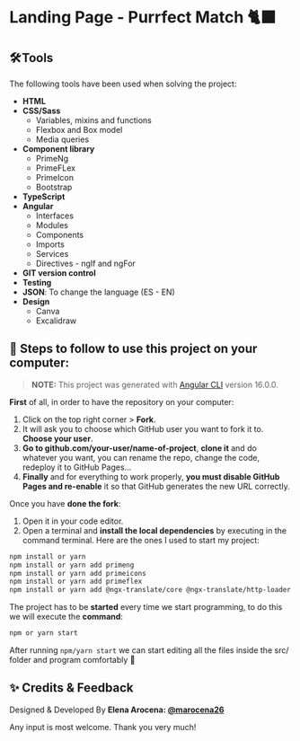 # Landing Page - Purrfect Match 🐈‍⬛​

## 🛠️ Tools

The following tools have been used when solving the project:

- **HTML**
- **CSS/Sass**
  - Variables, mixins and functions
  - Flexbox and Box model
  - Media queries
- **Component library**
  - PrimeNg
  - PrimeFLex
  - PrimeIcon
  - Bootstrap
- **TypeScript**
- **Angular**
  - Interfaces
  - Modules
  - Components
  - Imports
  - Services
  - Directives - ngIf and ngFor
- **GIT version control**
- **Testing**
- **JSON**: To change the language (ES - EN)
- **Design**
  - Canva
  - Excalidraw

## 💾 Steps to follow to use this project on your computer:

> **NOTE:** This project was generated with [Angular CLI](https://github.com/angular/angular-cli) version 16.0.0.

**First** of all, in order to have the repository on your computer:

1. Click on the top right corner > **Fork**.
2. It will ask you to choose which GitHub user you want to fork it to. **Choose your user**.
3. **Go to github.com/your-user/name-of-project**, **clone it** and do whatever you want, you can rename the repo, change the code, redeploy it to GitHub Pages...
4. **Finally** and for everything to work properly, **you must disable GitHub Pages and re-enable** it so that GitHub generates the new URL correctly.

Once you have **done the fork**:

1. Open it in your code editor.
2. Open a terminal and **install the local dependencies** by executing in the command terminal. Here are the ones I used to start my project:

```bash
npm install or yarn
npm install or yarn add primeng
npm install or yarn add primeicons
npm install or yarn add primeflex
npm install or yarn add @ngx-translate/core @ngx-translate/http-loader 
```

The project has to be **started** every time we start programming, to do this we will execute the **command**:

```bash
npm or yarn start
```

After running `npm/yarn start` we can start editing all the files inside the src/ folder and program comfortably 💫

## ✨ Credits & Feedback

Designed & Developed By **Elena Arocena: [@marocena26](https://github.com/marocena26)**

Any input is most welcome. Thank you very much!
